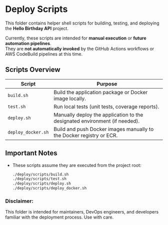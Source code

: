 # Deploy Scripts

This folder contains helper shell scripts for building, testing, and deploying the **Hello Birthday API** project.

Currently, these scripts are intended for **manual execution** or **future automation pipelines**.  
They are **not automatically invoked** by the GitHub Actions workflows or AWS CodeBuild pipelines at this time.

## Scripts Overview

| Script              | Purpose                                                                         |
|---------------------|---------------------------------------------------------------------------------|
| `build.sh`           | Build the application package or Docker image locally.                        |
| `test.sh`            | Run local tests (unit tests, coverage reports).                               |
| `deploy.sh`          | Manually deploy the application to the designated environment (if needed).    |
| `deploy_docker.sh`   | Build and push Docker images manually to the Docker registry or ECR.           |

## Important Notes

- These scripts assume they are executed from the project root:
  ```bash
  ./deploy/scripts/build.sh
  ./deploy/scripts/test.sh
  ./deploy/scripts/deploy.sh
  ./deploy/scripts/deploy_docker.sh
  
### Disclaimer:
This folder is intended for maintainers, DevOps engineers, and developers familiar with the deployment process. Use with care.